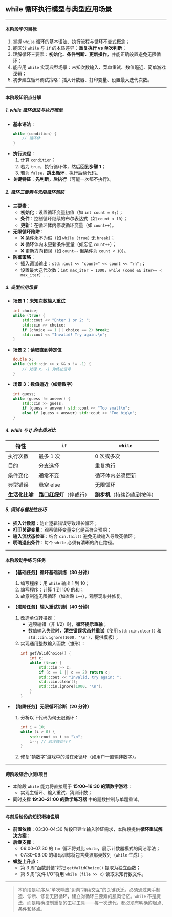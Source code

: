 ## **while 循环执行模型与典型应用场景**

---

#### **本阶段学习目标**  
1. 掌握 `while` 循环的基本语法、执行流程与循环不变式概念；  
2. 能区分 `while` 与 `if` 的本质差异：**重复执行 vs 单次判断**；  
3. 理解循环三要素：**初始化、条件判断、更新操作**，并能正确设置避免无限循环；  
4. 能应用 `while` 实现典型场景：未知次数输入、菜单重试、数值逼近、简单游戏逻辑；  
5. 初步建立循环调试策略：插入计数器、打印变量、设置最大迭代次数。

---

#### **本阶段知识点分解**

##### 1. **while 循环语法与执行模型**
- **基本语法**：
  ```cpp
  while (condition) {
      // 循环体
  }
  ```
- **执行流程**：  
  1. 计算 `condition`；  
  2. 若为 `true`，执行循环体，然后**回到步骤 1**；  
  3. 若为 `false`，**跳出循环**，执行后续代码。  
- **关键特征**：**先判断，后执行**（可能一次都不执行）。

##### 2. **循环三要素与无限循环预防**
- **三要素**：  
  - **初始化**：设置循环变量初值（如 `int count = 0;`）；  
  - **条件**：控制循环继续的布尔表达式（如 `count < 10`）；  
  - **更新**：在循环体内修改循环变量（如 `count++`）。  
- **无限循环陷阱**：  
  - ❌ 条件永不为假（如 `while (true)` 无 `break`）；  
  - ❌ 循环体内未更新条件变量（如忘记 `count++`）；  
  - ❌ 更新方向错误（如 `count--` 但条件为 `count < 10`）。  
- **防御策略**：  
  - 插入调试输出：`std::cout << "count=" << count << "\n";`；  
  - 设置最大迭代次数：`int max_iter = 1000; while (cond && iter++ < max_iter) ...`

##### 3. **典型应用场景**
- **场景 1：未知次数输入重试**  
  ```cpp
  int choice;
  while (true) {
      std::cout << "Enter 1 or 2: ";
      std::cin >> choice;
      if (choice == 1 || choice == 2) break;
      std::cout << "Invalid! Try again.\n";
  }
  ```
- **场景 2：读取直到特定值**  
  ```cpp
  double x;
  while (std::cin >> x && x != -1) {
      // 处理 x，-1 为终止信号
  }
  ```
- **场景 3：数值逼近（如猜数字）**  
  ```cpp
  int guess;
  while (guess != answer) {
      std::cin >> guess;
      if (guess < answer) std::cout << "Too small\n";
      else if (guess > answer) std::cout << "Too big\n";
  }
  ```

##### 4. **while 与 if 的本质对比**
| 特性         | `if`                     | `while`                     |
|--------------|--------------------------|-----------------------------|
| 执行次数     | 最多 1 次                  | 0 次或多次                   |
| 目的         | 分支选择                 | 重复执行                    |
| 条件变化     | 通常不变                 | 循环体内必须更新            |
| 典型错误     | 悬空 else                | 无限循环                    |
| **生活化比喻** | **路口红绿灯**（停或行） | **跑步机**（持续跑直到按停）|

##### 5. **调试与健壮性技巧**
- **插入计数器**：防止逻辑错误导致超长循环；  
- **打印关键变量**：观察循环变量变化是否符合预期；  
- **输入流状态检查**：结合 `cin.fail()` 避免无效输入导致死循环；  
- **明确退出条件**：每个 `while` 必须有清晰的终止路径。

---

#### **本阶段动手练习任务**

- **【基础任务】循环基础训练（30 分钟）**  
  1. 编写程序：用 `while` 输出 1 到 10；  
  2. 编写程序：计算 1 到 100 的和；  
  3. 故意制造无限循环（如省略 `i++`），观察现象并修复。

- **【进阶任务】输入重试机制（40 分钟）**  
  1. 改造单位转换器：  
     - 选项输错（非 1/2）时，**循环提示重输**；  
     - 数值输入失败时，**清空错误状态并重试**（使用 `std::cin.clear()` 和 `std::cin.ignore(1000, '\n')`，提供模板）；  
  2. 实现通用整数输入函数（雏形）：
     ```cpp
     int getValidChoice() {
         int c;
         while (true) {
             std::cin >> c;
             if (c == 1 || c == 2) return c;
             std::cout << "Invalid, try again: ";
             std::cin.clear();
             std::cin.ignore(1000, '\n');
         }
     }
     ```

- **【陷阱任务】无限循环诊断（20 分钟）**  
  1. 分析以下代码为何无限循环：
     ```cpp
     int i = 10;
     while (i > 0) {
         std::cout << i << "\n";
         i--; // 若注释此行？
     }
     ```
  2. 修复“猜数字”游戏中的潜在死循环（如用户一直输非数字）。

---

#### **跨阶段综合小测/项目**  
- 本阶段 `while` 能力将直接用于 **15:00–16:30 的猜数字游戏**：  
  - 实现主循环、输入重试、猜测计数；  
- 同时支撑 **19:30–21:00 的数学练习器** 中的题数控制与单题重试。

---

#### **与前后阶段的知识衔接说明**

- **前置依赖**：03:30–04:30 阶段已建立输入验证需求，本阶段提供**循环重试解决方案**；  
- **后继支撑**：  
  - 06:00–07:30 的 `for` 循环将对比 `while`，展示计数器模式的简洁写法；  
  - 07:30–09:00 的编码训练将包含斐波那契数列（`while` 生成）；  
- **螺旋上升点**：  
  - 第 3 周“函数封装”将把 `getValidChoice()` 提取为独立函数；  
  - 第 5 周“文件 I/O”将用 `while (file >> x)` 读取未知行数文件。

--- 

> 本阶段是程序从“单次响应”迈向“持续交互”的关键跃迁。必须通过亲手制造、诊断、修复无限循环，建立对循环三要素的肌肉记忆。`while` 不是魔法，而是精确控制重复的工程工具——每一次迭代，都必须有明确的起点、条件和终点。